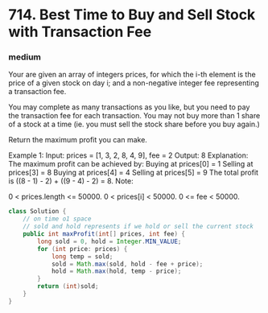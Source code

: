 # 714. Best Time to Buy and Sell Stock with Transaction Fee
### medium
Your are given an array of integers prices, for which the i-th element is the price of a given stock on day i; and a non-negative integer fee representing a transaction fee.

You may complete as many transactions as you like, but you need to pay the transaction fee for each transaction. You may not buy more than 1 share of a stock at a time (ie. you must sell the stock share before you buy again.)

Return the maximum profit you can make.

Example 1:
Input: prices = [1, 3, 2, 8, 4, 9], fee = 2
Output: 8
Explanation: The maximum profit can be achieved by:
Buying at prices[0] = 1
Selling at prices[3] = 8
Buying at prices[4] = 4
Selling at prices[5] = 9
The total profit is ((8 - 1) - 2) + ((9 - 4) - 2) = 8.
Note:

0 < prices.length <= 50000.
0 < prices[i] < 50000.
0 <= fee < 50000.


```Java
class Solution {
    // on time o1 space
    // sold and hold represents if we hold or sell the current stock
    public int maxProfit(int[] prices, int fee) {
        long sold = 0, hold = Integer.MIN_VALUE;
        for (int price: prices) {
            long temp = sold;
            sold = Math.max(sold, hold - fee + price);
            hold = Math.max(hold, temp - price);
        }
        return (int)sold;
    }
}
```